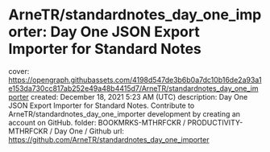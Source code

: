 # ArneTR/standardnotes_day_one_importer: Day One JSON Export Importer for Standard Notes

cover: https://opengraph.githubassets.com/4198d547de3b6b0a7dc10b16de2a93a1e153da730cc817ab252e49a48b4415d7/ArneTR/standardnotes_day_one_importer
created: December 18, 2021 5:23 AM (UTC)
description: Day One JSON Export Importer for Standard Notes. Contribute to ArneTR/standardnotes_day_one_importer development by creating an account on GitHub.
folder: BOOKMRKS-MTHRFCKR / PRODUCTIVITY-MTHRFCKR / Day One / Github
url: https://github.com/ArneTR/standardnotes_day_one_importer